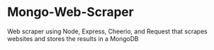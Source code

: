 # Mongo-Web-Scraper
Web scraper using Node, Express, Cheerio, and Request that scrapes websites and stores the results in a MongoDB
